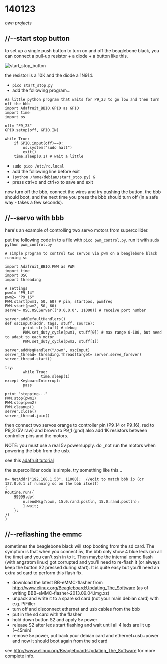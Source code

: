 140123
======

_own projects_


//--start stop button
---------------------
to set up a single push button to turn on and off the beaglebone black, you can connect a pull-up resistor + a diode + a button like this.

![start_stop_button](https://raw.github.com/redFrik/udk10-Embedded_Systems/master/udk140123/start_stop_button.png)

the resistor is a 10K and the diode a 1N914.

* `pico start_stop.py`
* add the following program...

```
#a little python program that waits for P9_23 to go low and then turn off the bbb
import Adafruit_BBIO.GPIO as GPIO
import time
import os

off= "P9_23"
GPIO.setup(off, GPIO.IN)

while True:
	if GPIO.input(off)==0:
		os.system("sudo halt")
		exit()
	time.sleep(0.1) # wait a little
```

* `sudo pico /etc/rc.local`
* add the following line before exit
* `(python /home/debian/start_stop.py) &`
* press ctrl+o and ctrl+x to save and exit

now turn off the bbb, connect the wires and try pushing the button.  the bbb should boot, and the next time you press the bbb should turn off (in a safe way - takes a few seconds).


//--servo with bbb
------------------
here's an example of controlling two servo motors from supercollider.

put the following code in to a file with `pico pwm_control.py`.  run it with `sudo python pwm_control.py`

```
# simple program to control two servos via pwm on a beaglebone black running sc

import Adafruit_BBIO.PWM as PWM
import time
import OSC
import threading

# settings
pwm1= "P9_14"
pwm2= "P9_16"
PWM.start(pwm1, 50, 60) # pin, startpos, pwmfreq
PWM.start(pwm2, 50, 60)
server= OSC.OSCServer(('0.0.0.0', 11000)) # receive port number

server.addDefaultHandlers()
def oscInput(addr, tags, stuff, source):
        print str(stuff) # debug
        PWM.set_duty_cycle(pwm1, stuff[0]) # max range 0-100, but need to adapt to each motor
        PWM.set_duty_cycle(pwm2, stuff[1])

server.addMsgHandler("/pwm", oscInput)
server_thread= threading.Thread(target= server.serve_forever)
server_thread.start()

try:
        while True:
                time.sleep(1)
except KeyboardInterrupt:
        pass

print "stopping..."
PWM.stop(pwm1)
PWM.stop(pwm2)
PWM.cleanup()
server.close()
server_thread.join()
```

then connect two servos orange to controller pin (P9_14 or P9_16), red to P9_3 (5V raw) and brown to P9_1 (gnd)
also add 1K resistors between controller pins and the motors.

NOTE: you must use a real 5v powersupply.  do _not run the motors when powering the bbb from the usb.

see this [adafruit tutorial](http://learn.adafruit.com/controlling-a-servo-with-a-beaglebone-black?view=all)

the supercollider code is simple.  try something like this...

```
n= NetAddr("192.168.1.53", 11000);	//edit to match bbb ip (or 127.0.0.1 if running sc on the bbb itself)
(
Routine.run({
	99999.do{
		n.sendMsg(\pwm, 15.0.rand.postln, 15.0.rand.postln);
		1.wait;
	};
})
)
```

//--reflashing the emmc
-----------------------
sometimes the beaglebone black will stop booting from the sd card. The symptom is that when you connect 5v, the bbb only show 4 blue leds (on all the time) and you can't ssh in to it. Then maybe the internal emmc flash (with angstrom linux) got corrupted and you'll need to re-flash it (or always keep the button S2 pressed during start). It is quite easy but you'll need an extra sd card to perform this flash fix.

* download the latest BB-eMMC-flasher from http://www.elinux.org/Beagleboard:Updating_The_Software (as of writing BBB-eMMC-flasher-2013.09.04.img.xz)
* unpack and write it to a spare sd card (not your main debian card) with e.g. PiFiller
* turn off and disconnect ethernet and usb cables from the bbb
* put in the sd card with the flasher
* hold down button S2 and apply 5v power
* release S2 after leds start flashing and wait until all 4 leds are lit up (~45min)
* remove 5v power, put back your debian card and ethernet+usb+power and now it should boot again from the sd card

see http://www.elinux.org/Beagleboard:Updating_The_Software for more complete info.
